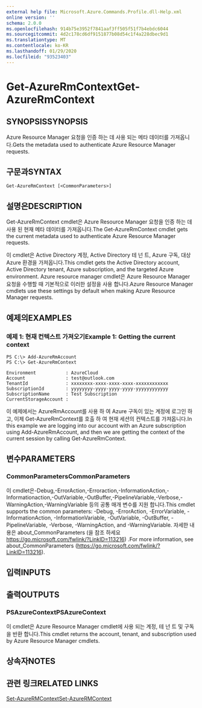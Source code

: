 ```yaml
---
external help file: Microsoft.Azure.Commands.Profile.dll-Help.xml
online version: ''
schema: 2.0.0
ms.openlocfilehash: 914b75e3952f7841aaf3ff505f51f7b4ebdc6044
ms.sourcegitcommit: 4d2c178cd6df9151877b08d54c1f4a228dbec9d1
ms.translationtype: MT
ms.contentlocale: ko-KR
ms.lasthandoff: 01/29/2020
ms.locfileid: "93523403"
---
```

# <span data-ttu-id="0045c-101">Get-AzureRmContext</span><span class="sxs-lookup"><span data-stu-id="0045c-101">Get-AzureRmContext</span></span>

## <span data-ttu-id="0045c-102">SYNOPSIS</span><span class="sxs-lookup"><span data-stu-id="0045c-102">SYNOPSIS</span></span>
<span data-ttu-id="0045c-103">Azure Resource Manager 요청을 인증 하는 데 사용 되는 메타 데이터를 가져옵니다.</span><span class="sxs-lookup"><span data-stu-id="0045c-103">Gets the metadata used to authenticate Azure Resource Manager requests.</span></span>

## <span data-ttu-id="0045c-104">구문과</span><span class="sxs-lookup"><span data-stu-id="0045c-104">SYNTAX</span></span>

```
Get-AzureRmContext [<CommonParameters>]
```

## <span data-ttu-id="0045c-105">설명은</span><span class="sxs-lookup"><span data-stu-id="0045c-105">DESCRIPTION</span></span>
<span data-ttu-id="0045c-106">Get-AzureRmContext cmdlet은 Azure Resource Manager 요청을 인증 하는 데 사용 된 현재 메타 데이터를 가져옵니다.</span><span class="sxs-lookup"><span data-stu-id="0045c-106">The Get-AzureRmContext cmdlet gets the current metadata used to authenticate Azure Resource Manager requests.</span></span>

<span data-ttu-id="0045c-107">이 cmdlet은 Active Directory 계정, Active Directory 테 넌 트, Azure 구독, 대상 Azure 환경을 가져옵니다.</span><span class="sxs-lookup"><span data-stu-id="0045c-107">This cmdlet gets the Active Directory account, Active Directory tenant, Azure subscription, and the targeted Azure environment.</span></span>
<span data-ttu-id="0045c-108">Azure resource manager cmdlet은 Azure Resource Manager 요청을 수행할 때 기본적으로 이러한 설정을 사용 합니다.</span><span class="sxs-lookup"><span data-stu-id="0045c-108">Azure Resource Manager cmdlets use these settings by default when making Azure Resource Manager requests.</span></span>

## <span data-ttu-id="0045c-109">예제의</span><span class="sxs-lookup"><span data-stu-id="0045c-109">EXAMPLES</span></span>

### <span data-ttu-id="0045c-110">예제 1: 현재 컨텍스트 가져오기</span><span class="sxs-lookup"><span data-stu-id="0045c-110">Example 1: Getting the current context</span></span>
```
PS C:\> Add-AzureRmAccount
PS C:\> Get-AzureRmContext

Environment           : AzureCloud
Account               : test@outlook.com
TenantId              : xxxxxxxx-xxxx-xxxx-xxxx-xxxxxxxxxxxx
SubscriptionId        : yyyyyyyy-yyyy-yyyy-yyyy-yyyyyyyyyyyy
SubscriptionName      : Test Subscription
CurrentStorageAccount :
```

<span data-ttu-id="0045c-111">이 예제에서는 AzureRmAccount를 사용 하 여 Azure 구독이 있는 계정에 로그인 하 고, 이제 Get-AzureRmContext를 호출 하 여 현재 세션의 컨텍스트를 가져옵니다.</span><span class="sxs-lookup"><span data-stu-id="0045c-111">In this example we are logging into our account with an Azure subscription using Add-AzureRmAccount, and then we are getting the context of the current session by calling Get-AzureRmContext.</span></span>

## <span data-ttu-id="0045c-112">변수</span><span class="sxs-lookup"><span data-stu-id="0045c-112">PARAMETERS</span></span>

### <span data-ttu-id="0045c-113">CommonParameters</span><span class="sxs-lookup"><span data-stu-id="0045c-113">CommonParameters</span></span>
<span data-ttu-id="0045c-114">이 cmdlet은-Debug,-ErrorAction,-Erroraction,-InformationAction,-Informationaction,-OutVariable,-OutBuffer,-PipelineVariable,-Verbose,-WarningAction,-WarningVariable 등의 공통 매개 변수를 지원 합니다.</span><span class="sxs-lookup"><span data-stu-id="0045c-114">This cmdlet supports the common parameters: -Debug, -ErrorAction, -ErrorVariable, -InformationAction, -InformationVariable, -OutVariable, -OutBuffer, -PipelineVariable, -Verbose, -WarningAction, and -WarningVariable.</span></span> <span data-ttu-id="0045c-115">자세한 내용은 about_CommonParameters (을 참조 하세요 https://go.microsoft.com/fwlink/?LinkID=113216) .</span><span class="sxs-lookup"><span data-stu-id="0045c-115">For more information, see about_CommonParameters (https://go.microsoft.com/fwlink/?LinkID=113216).</span></span>

## <span data-ttu-id="0045c-116">입력</span><span class="sxs-lookup"><span data-stu-id="0045c-116">INPUTS</span></span>

## <span data-ttu-id="0045c-117">출력</span><span class="sxs-lookup"><span data-stu-id="0045c-117">OUTPUTS</span></span>

### <span data-ttu-id="0045c-118">PSAzureContext</span><span class="sxs-lookup"><span data-stu-id="0045c-118">PSAzureContext</span></span>
<span data-ttu-id="0045c-119">이 cmdlet은 Azure Resource Manager cmdlet에 사용 되는 계정, 테 넌 트 및 구독을 반환 합니다.</span><span class="sxs-lookup"><span data-stu-id="0045c-119">This cmdlet returns the account, tenant, and subscription used by Azure Resource Manager cmdlets.</span></span>

## <span data-ttu-id="0045c-120">상속자</span><span class="sxs-lookup"><span data-stu-id="0045c-120">NOTES</span></span>

## <span data-ttu-id="0045c-121">관련 링크</span><span class="sxs-lookup"><span data-stu-id="0045c-121">RELATED LINKS</span></span>

[<span data-ttu-id="0045c-122">Set-AzureRMContext</span><span class="sxs-lookup"><span data-stu-id="0045c-122">Set-AzureRMContext</span></span>]()

